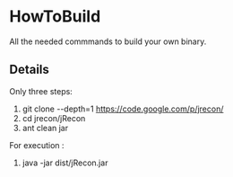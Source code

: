 # HowToBuild #

All the needed commmands to build your own binary.


## Details ##

Only three steps:
  1. git clone --depth=1 https://code.google.com/p/jrecon/
  1. cd jrecon/jRecon
  1. ant clean jar

For execution :
  1. java -jar dist/jRecon.jar